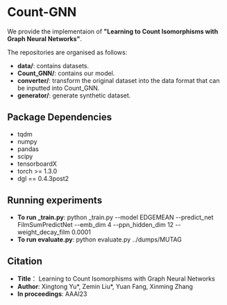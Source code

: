 
# Count-GNN
We provide the implementaion of **"Learning to Count Isomorphisms with Graph Neural Networks"**.

The repositories are organised as follows:
- **data/**: contains datasets.
- **Count_GNN/**: contains our model.
- **converter/**: transform the original dataset into the data format that can be inputted into Count_GNN.
- **generator/**: generate synthetic dataset.

## Package Dependencies

* tqdm
* numpy
* pandas
* scipy
* tensorboardX
* torch >= 1.3.0
* dgl == 0.4.3post2

## Running experiments

* **To run _train.py**:
python _train.py --model EDGEMEAN --predict_net FilmSumPredictNet --emb_dim 4 --ppn_hidden_dim 12 --weight_decay_film 0.0001
* **To run evaluate.py**:
python evaluate.py ../dumps/MUTAG

## Citation
* **Title**： Learning to Count Isomorphisms with Graph Neural Networks
* **Author**: Xingtong Yu*, Zemin Liu*, Yuan Fang, Xinming Zhang
* **In proceedings**: AAAI23
